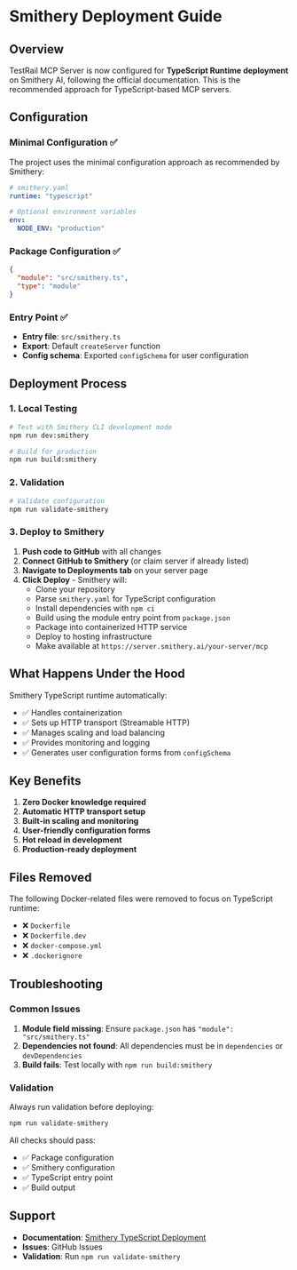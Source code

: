 # Smithery Deployment Guide

## Overview

TestRail MCP Server is now configured for **TypeScript Runtime deployment** on Smithery AI, following the official documentation. This is the recommended approach for TypeScript-based MCP servers.

## Configuration

### Minimal Configuration ✅

The project uses the minimal configuration approach as recommended by Smithery:

```yaml
# smithery.yaml
runtime: "typescript"

# Optional environment variables
env:
  NODE_ENV: "production"
```

### Package Configuration ✅

```json
{
  "module": "src/smithery.ts",
  "type": "module"
}
```

### Entry Point ✅

- **Entry file**: `src/smithery.ts`
- **Export**: Default `createServer` function
- **Config schema**: Exported `configSchema` for user configuration

## Deployment Process

### 1. Local Testing

```bash
# Test with Smithery CLI development mode
npm run dev:smithery

# Build for production
npm run build:smithery
```

### 2. Validation

```bash
# Validate configuration
npm run validate-smithery
```

### 3. Deploy to Smithery

1. **Push code to GitHub** with all changes
2. **Connect GitHub to Smithery** (or claim server if already listed)
3. **Navigate to Deployments tab** on your server page
4. **Click Deploy** - Smithery will:
   - Clone your repository
   - Parse `smithery.yaml` for TypeScript configuration
   - Install dependencies with `npm ci`
   - Build using the module entry point from `package.json`
   - Package into containerized HTTP service
   - Deploy to hosting infrastructure
   - Make available at `https://server.smithery.ai/your-server/mcp`

## What Happens Under the Hood

Smithery TypeScript runtime automatically:

- ✅ Handles containerization
- ✅ Sets up HTTP transport (Streamable HTTP)
- ✅ Manages scaling and load balancing
- ✅ Provides monitoring and logging
- ✅ Generates user configuration forms from `configSchema`

## Key Benefits

1. **Zero Docker knowledge required**
2. **Automatic HTTP transport setup**
3. **Built-in scaling and monitoring**
4. **User-friendly configuration forms**
5. **Hot reload in development**
6. **Production-ready deployment**

## Files Removed

The following Docker-related files were removed to focus on TypeScript runtime:

- ❌ `Dockerfile`
- ❌ `Dockerfile.dev`
- ❌ `docker-compose.yml`
- ❌ `.dockerignore`

## Troubleshooting

### Common Issues

1. **Module field missing**: Ensure `package.json` has `"module": "src/smithery.ts"`
2. **Dependencies not found**: All dependencies must be in `dependencies` or `devDependencies`
3. **Build fails**: Test locally with `npm run build:smithery`

### Validation

Always run validation before deploying:

```bash
npm run validate-smithery
```

All checks should pass:
- ✅ Package configuration
- ✅ Smithery configuration
- ✅ TypeScript entry point
- ✅ Build output

## Support

- **Documentation**: [Smithery TypeScript Deployment](https://smithery.ai/docs/build/deployments/typescript)
- **Issues**: GitHub Issues
- **Validation**: Run `npm run validate-smithery`